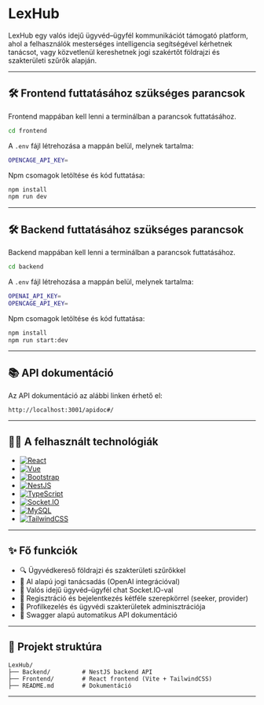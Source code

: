 # LexHub

LexHub egy valós idejű ügyvéd–ügyfél kommunikációt támogató platform, ahol a felhasználók mesterséges intelligencia segítségével kérhetnek tanácsot, vagy közvetlenül kereshetnek jogi szakértőt földrajzi és szakterületi szűrők alapján.

---

## 🛠️ Frontend futtatásához szükséges parancsok

Frontend mappában kell lenni a terminálban a parancsok futtatásához. 

```sh
cd frontend
```

A `.env` fájl létrehozása a mappán belül, melynek tartalma:

```sh
OPENCAGE_API_KEY=
```

Npm csomagok letöltése és kód futtatása:

```sh
npm install
npm run dev
```

---

## 🛠️ Backend futtatásához szükséges parancsok

Backend mappában kell lenni a terminálban a parancsok futtatásához. 

```sh
cd backend
```

A `.env` fájl létrehozása a mappán belül, melynek tartalma:

```sh
OPENAI_API_KEY=
OPENCAGE_API_KEY=
```

Npm csomagok letöltése és kód futtatása:

```sh
npm install
npm run start:dev
```

---

## 📚 API dokumentáció

Az API dokumentáció az alábbi linken érhető el:

```
http://localhost:3001/apidoc#/
```

---

## 🧑‍💻 A felhasznált technológiák

- [![React][React.js]][React-url]
- [![Vue][Vue.js]][Vue-url]
- [![Bootstrap][Bootstrap.com]][Bootstrap-url]
- [![NestJS][NestJS-badge]][NestJS-url]
- [![TypeScript][TypeScript-badge]][TypeScript-url]
- [![Socket.IO][SocketIO-badge]][SocketIO-url]
- [![MySQL][MySQL-badge]][MySQL-url]
- [![TailwindCSS][TailwindCSS-badge]][TailwindCSS-url]

---

## ✨ Fő funkciók

- 🔍 Ügyvédkereső földrajzi és szakterületi szűrőkkel
- 🤖 AI alapú jogi tanácsadás (OpenAI integrációval)
- 💬 Valós idejű ügyvéd–ügyfél chat Socket.IO-val
- 🔐 Regisztráció és bejelentkezés kétféle szerepkörrel (seeker, provider)
- 👤 Profilkezelés és ügyvédi szakterületek adminisztrációja
- 📄 Swagger alapú automatikus API dokumentáció

---

## 📁 Projekt struktúra

```
LexHub/
├── Backend/         # NestJS backend API
├── Frontend/        # React frontend (Vite + TailwindCSS)
├── README.md        # Dokumentáció
```

---

<!-- Badge image links -->
[React.js]: https://img.shields.io/badge/React-20232A?style=for-the-badge&logo=react&logoColor=61DAFB
[Vue.js]: https://img.shields.io/badge/Vue.js-35495E?style=for-the-badge&logo=vue.js&logoColor=4FC08D
[Bootstrap.com]: https://img.shields.io/badge/Bootstrap-563D7C?style=for-the-badge&logo=bootstrap&logoColor=white
[NestJS-badge]: https://img.shields.io/badge/NestJS-E0234E?style=for-the-badge&logo=nestjs&logoColor=white
[TypeScript-badge]: https://img.shields.io/badge/TypeScript-3178C6?style=for-the-badge&logo=typescript&logoColor=white
[SocketIO-badge]: https://img.shields.io/badge/Socket.IO-010101?style=for-the-badge&logo=socket.io&logoColor=white
[MySQL-badge]: https://img.shields.io/badge/MySQL-00758F?style=for-the-badge&logo=mysql&logoColor=white
[TailwindCSS-badge]: https://img.shields.io/badge/TailwindCSS-06B6D4?style=for-the-badge&logo=tailwindcss&logoColor=white

<!-- Badge destination links -->
[React-url]: https://reactjs.org/
[Vue-url]: https://vuejs.org/
[Bootstrap-url]: https://getbootstrap.com/
[NestJS-url]: https://nestjs.com
[TypeScript-url]: https://www.typescriptlang.org
[SocketIO-url]: https://socket.io
[MySQL-url]: https://www.mysql.com
[TailwindCSS-url]: https://tailwindcss.com

